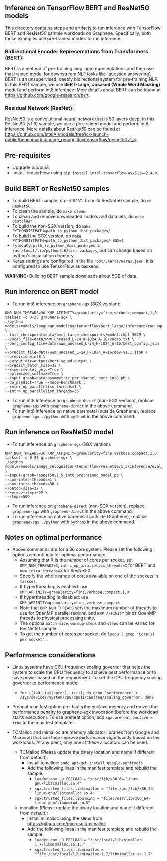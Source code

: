 ## Inference on TensorFlow BERT and ResNet50 models
This directory contains steps and artifacts to run inference with TensorFlow BERT and ResNet50
sample workloads on Graphene. Specifically, both these examples use pre-trained models to run
inference.

### Bidirectional Encoder Representations from Transformers (BERT):
BERT is a method of pre-training language representations and then use that trained model for
downstream NLP tasks like 'question answering'. BERT is an unsupervised, deeply bidirectional system
for pre-training NLP.
In this BERT sample, we use **BERT-Large, Uncased (Whole Word Masking)** model and perform int8
inference. More details about BERT can be found at https://github.com/google-research/bert.

### Residual Network (ResNet):
ResNet50 is a convolutional neural network that is 50 layers deep.
In this ResNet50 (v1.5) sample, we use a pre-trained model and perform int8 inference.
More details about ResNet50 can be found at https://github.com/IntelAI/models/tree/icx-launch-public/benchmarks/image_recognition/tensorflow/resnet50v1_5.

## Pre-requisites
- Upgrade pip/pip3.
- Install TensorFlow using ``pip install intel-tensorflow-avx512==2.4.0``.

## Build BERT or ResNet50 samples
- To build BERT sample, do ``cd BERT``. To build ResNet50 sample, do ``cd ResNet50``.
- To clean the sample, do ``make clean``
- To clean and remove downloaded models and datasets, do ``make distclean``
- To build the non-SGX version, do ``make PYTHONDISTPATH=path_to_python_dist_packages/``
- To build the SGX version, do ``make PYTHONDISTPATH=path_to_python_dist_packages/ SGX=1``
- Typically, ``path_to_python_dist_packages`` is ``/usr/local/lib/python3.6/dist-packages``, but can
change based on python's installation directory.
- Keras settings are configured in the file ``root/.keras/keras.json``. It is configured to use
TensorFlow as backend.

**WARNING:** Building BERT sample downloads about 5GB of data.

## Run inference on BERT model
- To run int8 inference on ``graphene-sgx`` (SGX version):
```
OMP_NUM_THREADS=36 KMP_AFFINITY=granularity=fine,verbose,compact,1,0 taskset -c 0-35 graphene-sgx \
./python models/models/language_modeling/tensorflow/bert_large/inference/run_squad.py \
--init_checkpoint=data/bert_large_checkpoints/model.ckpt-3649 \
--vocab_file=data/wwm_uncased_L-24_H-1024_A-16/vocab.txt \
--bert_config_file=data/wwm_uncased_L-24_H-1024_A-16/bert_config.json \
--predict_file=data/wwm_uncased_L-24_H-1024_A-16/dev-v1.1.json \
--precision=int8 \
--output_dir=output/bert-squad-output \
--predict_batch_size=32 \
--experimental_gelu=True \
--optimized_softmax=True \
--input_graph=data/asymmetric_per_channel_bert_int8.pb \
--do_predict=True --mode=benchmark \
--inter_op_parallelism_threads=1 \
--intra_op_parallelism_threads=36
```
- To run int8 inference on ``graphene-direct`` (non-SGX version), replace ``graphene-sgx`` with
``graphene-direct`` in the above command.
- To run int8 inference on native baremetal (outside Graphene), replace ``graphene-sgx ./python`` with
``python3`` in the above command.

## Run inference on ResNet50 model
- To run inference on ``graphene-sgx`` (SGX version):
```
OMP_NUM_THREADS=36 KMP_AFFINITY=granularity=fine,verbose,compact,1,0 taskset -c 0-35 graphene-sgx \
./python models/models/image_recognition/tensorflow/resnet50v1_5/inference/eval_image_classifier_inference.py \
--input-graph=resnet50v1_5_int8_pretrained_model.pb \
--num-inter-threads=1 \
--num-intra-threads=36 \
--batch-size=32 \
--warmup-steps=50 \
--steps=500
```
- To run inference on ``graphene-direct`` (non-SGX version), replace ``graphene-sgx`` with
``graphene-direct`` in the above command.
- To run inference on native baremetal (outside Graphene), replace ``graphene-sgx ./python`` with
``python3`` in the above command.

## Notes on optimal performance
- Above commands are for a 36 core system. Please set the following options accordingly for optimal
  performance:
    - Assuming that X is the number of cores per socket, set `OMP_NUM_THREADS=X`,
      `intra_op_parallelism_threads=X` for BERT and `num_intra_threads=X` for ResNet50.
    - Specify the whole range of cores available on one of the sockets in `taskset`.
    - If hyperthreading is enabled: use ``KMP_AFFINITY=granularity=fine,verbose,compact,1,0``
    - If hyperthreading is disabled: use ``KMP_AFFINITY=granularity=fine,verbose,compact``
    - Note that `OMP_NUM_THREADS` sets the maximum number of threads to
      use for OpenMP parallel regions, and `KMP_AFFINITY` binds OpenMP threads
      to physical processing units.
    - The options `batch-size`, `warmup-steps` and `steps` can be varied for ResNet50 sample.
    - To get the number of cores per socket, do ``lscpu | grep 'Core(s) per socket'``.

## Performance considerations
- Linux systems have CPU frequency scaling governor that helps the system to scale the CPU frequency
to achieve best performance or to save power based on the requirement.
To set the CPU frequency scaling governor to performance mode:

  - ``for ((i=0; i<$(nproc); i++)); do echo 'performance' > /sys/devices/system/cpu/cpu$i/cpufreq/scaling_governor; done``

- Preheat manifest option pre-faults the enclave memory and moves the performance penalty to
graphene-sgx invocation (before the workload starts execution).
To use preheat option, add ``sgx.preheat_enclave = true`` to the manifest template.
- TCMalloc and mimalloc are memory allocator libraries from Google and Microsoft that can help
  improve performance significantly based on the workloads. At any point, only one of these
  allocators can be used.
  - TCMalloc (Please update the binary location and name if different from default):
    - Install tcmalloc: ``sudo apt-get install google-perftools``
    - Add the following lines in the manifest template and rebuild the sample.
        - ``loader.env.LD_PRELOAD = "/usr/lib/x86_64-linux-gnu/libtcmalloc.so.4"``
        - ``sgx.trusted_files.libtcmalloc = "file:/usr/lib/x86_64-linux-gnu/libtcmalloc.so.4"``
        - ``sgx.trusted_files.libunwind = "file:/usr/lib/x86_64-linux-gnu/libunwind.so.8"``
  - mimalloc (Please update the binary location and name if different from default):
    - Install mimalloc using the steps from https://github.com/microsoft/mimalloc
    - Add the following lines in the manifest template and rebuild the sample.
        - ``loader.env.LD_PRELOAD = "/usr/local/lib/mimalloc-1.7/libmimalloc.so.1.7"``
        - ``sgx.trusted_files.libmimalloc = "file:/usr/local/lib/mimalloc-1.7/libmimalloc.so.1.7"``
